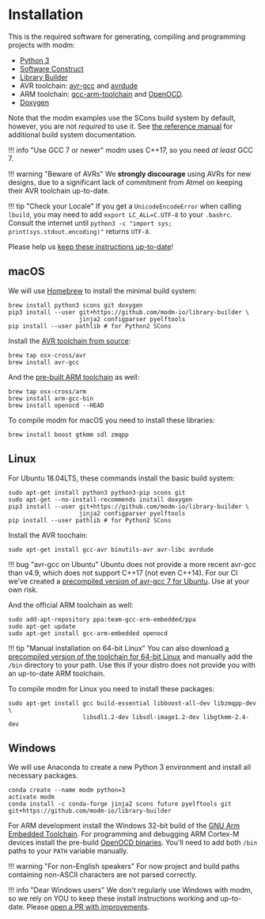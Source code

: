 # Installation

This is the required software for generating, compiling and programming projects with modm:

- [Python 3](http://www.python.org/)
- [Software Construct](http://www.scons.org/)
- [Library Builder][lbuild]
- AVR toolchain: [avr-gcc][] and [avrdude][]
- ARM toolchain: [gcc-arm-toolchain][] and [OpenOCD][].
- [Doxygen](http://www.stack.nl/~dimitri/doxygen)

Note that the modm examples use the SCons build system by default, however,
you are not *required* to use it. See [the reference manual](../reference) for
additional build system documentation.

!!! info "Use GCC 7 or newer"
	modm uses C++17, so you need *at least* GCC 7.

!!! warning "Beware of AVRs"
	We **strongly discourage** using AVRs for new designs, due to a significant
	lack of commitment from Atmel on keeping their AVR toolchain up-to-date.

!!! tip "Check your Locale"
	If you get a `UnicodeEncodeError` when calling `lbuild`, you may need to add
	`export LC_ALL=C.UTF-8` to your `.bashrc`. Consult the internet until
	`python3 -c "import sys; print(sys.stdout.encoding)"` returns `UTF-8`.

Please help us [keep these instructions up-to-date][contribute]!


## macOS

We will use [Homebrew](http://brew.sh/) to install the minimal build system:

	brew install python3 scons git doxygen
	pip3 install --user git+https://github.com/modm-io/library-builder \
	                    jinja2 configparser pyelftools
	pip install --user pathlib # for Python2 SCons

Install the [AVR toolchain from source](https://github.com/osx-cross/homebrew-avr):

	brew tap osx-cross/avr
	brew install avr-gcc

And the [pre-built ARM toolchain](https://github.com/osx-cross/homebrew-arm) as well:

	brew tap osx-cross/arm
	brew install arm-gcc-bin
	brew install openocd --HEAD

To compile modm for macOS you need to install these libraries:

	brew install boost gtkmm sdl zmqpp


## Linux

For Ubuntu 18.04LTS, these commands install the basic build system:

	sudo apt-get install python3 python3-pip scons git
	sudo apt-get --no-install-recommends install doxygen
	pip3 install --user git+https://github.com/modm-io/library-builder \
	                    jinja2 configparser pyelftools
	pip install --user pathlib # for Python2 SCons

Install the AVR toochain:

	sudo apt-get install gcc-avr binutils-avr avr-libc avrdude

!!! bug "avr-gcc on Ubuntu"
	Ubuntu does not provide a more recent avr-gcc than v4.9, which does not support C++17 (not even C++14).
	For our CI we've created a [precompiled version of avr-gcc 7 for Ubuntu](https://github.com/salkinium/docker-avr-gcc-7).
	Use at your own risk.

And the official ARM toolchain as well:

	sudo add-apt-repository ppa:team-gcc-arm-embedded/ppa
	sudo apt-get update
	sudo apt-get install gcc-arm-embedded openocd

!!! tip "Manual installation on 64-bit Linux"
	You can also download [a precompiled version of the toolchain for 64-bit Linux][gcc-arm-toolchain]
	and manually add the `/bin` directory to your path. Use this if your distro does not
	provide you with an up-to-date ARM toolchain.

To compile modm for Linux you need to install these packages:

	sudo apt-get install gcc build-essential libboost-all-dev libzmqpp-dev \
						 libsdl1.2-dev libsdl-image1.2-dev libgtkmm-2.4-dev


## Windows

We will use Anaconda to create a new Python 3 environment and install all necessary packages.

    conda create --name modm python=3
    activate modm
    conda install -c conda-forge jinja2 scons future pyelftools git git+https://github.com/modm-io/library-builder

For ARM development install the Windows 32-bit build of the [GNU Arm Embedded Toolchain][gcc-arm-toolchain].
For programming and debugging ARM Cortex-M devices install the pre-build [OpenOCD binaries](http://gnutoolchains.com/arm-eabi/openocd/).
You'll need to add both `/bin` paths to your `PATH` variable manually.

!!! warning "For non-English speakers"
	For now project and build paths containing non-ASCII characters are not parsed correctly.

!!! info "Dear Windows users"
	We don't regularly use Windows with modm, so we rely on YOU to keep these install instructions
	working and up-to-date. Please [open a PR with improvements][contribute].


[contribute]: https://github.com/modm-io/modm/blob/develop/CONTRIBUTING.md
[examples]: https://github.com/modm-io/modm/tree/develop/examples
[gcc-arm-toolchain]: https://developer.arm.com/open-source/gnu-toolchain/gnu-rm/downloads
[openocd]: http://openocd.org
[avr-gcc]: http://www.nongnu.org/avr-libc
[avrdude]: http://www.nongnu.org/avrdude
[lbuild]: https://github.com/dergraaf/library-builder
